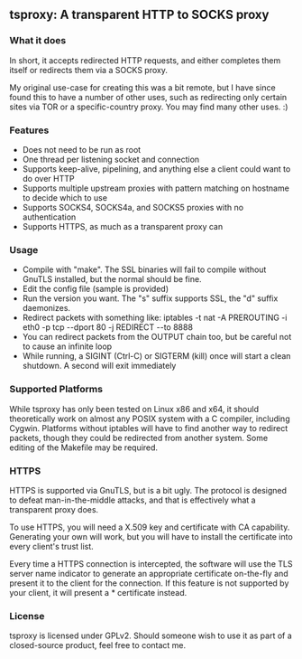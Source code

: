 ## tsproxy: A transparent HTTP to SOCKS proxy ##

### What it does ###
In short, it accepts redirected HTTP requests, and either completes them itself or redirects them via a SOCKS proxy. 

My original use-case for creating this was a bit remote, but I have since found this to have a 
number of other uses, such as redirecting only certain sites via TOR or a specific-country proxy.
You may find many other uses. :)

### Features ###
- Does not need to be run as root
- One thread per listening socket and connection
- Supports keep-alive, pipelining, and anything else a client could want to do over HTTP
- Supports multiple upstream proxies with pattern matching on hostname to decide which to use
- Supports SOCKS4, SOCKS4a, and SOCKS5 proxies with no authentication
- Supports HTTPS, as much as a transparent proxy can

### Usage ###
- Compile with "make". The SSL binaries will fail to compile without GnuTLS installed, but the normal should be fine.
- Edit the config file (sample is provided)
- Run the version you want. The "s" suffix supports SSL, the "d" suffix daemonizes.
- Redirect packets with something like: iptables -t nat -A PREROUTING -i eth0 -p tcp --dport 80 -j REDIRECT --to 8888
- You can redirect packets from the OUTPUT chain too, but be careful not to cause an infinite loop
- While running, a SIGINT (Ctrl-C) or SIGTERM (kill) once will start a clean shutdown. A second will exit immediately

### Supported Platforms ###
While tsproxy has only been tested on Linux x86 and x64, it should theoretically work on almost any POSIX system
with a C compiler, including Cygwin. Platforms without iptables will have to find another way to redirect packets,
though they could be redirected from another system. Some editing of the Makefile may be required. 

### HTTPS ###
HTTPS is supported via GnuTLS, but is a bit ugly. The protocol is designed to defeat man-in-the-middle attacks,
and that is effectively what a transparent proxy does. 

To use HTTPS, you will need a X.509 key and certificate with CA capability. Generating your own will work,
but you will have to install the certificate into every client's trust list. 

Every time a HTTPS connection is intercepted, the software will use the TLS server name indicator to generate
an appropriate certificate on-the-fly and present it to the client for the connection. If this feature is not
supported by your client, it will present a * certificate instead.

### License ###
tsproxy is licensed under GPLv2. Should someone wish to use it as part of a closed-source product,
feel free to contact me.

